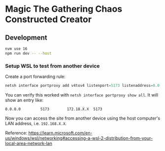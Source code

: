 # Magic The Gathering Chaos Constructed Creator

## Development

```bash
nvm use 16
npm run dev -- --host
```

### Setup WSL to test from another device

Create a port forwarding rule:

```powershell
netsh interface portproxy add v4tov4 listenport=5173 listenaddress=0.0.0.0 connectport=5173 connectaddress=(wsl hostname -I)
```

You can verify this worked with `netsh interface portproxy show all`. It will
show an entry like:

`0.0.0.0         5173        172.18.X.X  5173`

Now you can access the site from another device using the host computer's LAN
address, i.e. `192.168.X.X`.

Reference: https://learn.microsoft.com/en-us/windows/wsl/networking#accessing-a-wsl-2-distribution-from-your-local-area-network-lan
